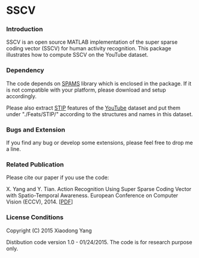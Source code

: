 SSCV
====

### Introduction

SSCV is an open source MATLAB implementation of the super sparse coding vector (SSCV) for human activity recognition. This package illustrates how to compute SSCV on the YouTube dataset. 


### Dependency

The code depends on [SPAMS](http://spams-devel.gforge.inria.fr/downloads.html) library which is enclosed in the package. If it is not compatible with your platform, please download and setup accordingly. 

Please also extract [STIP](http://www.di.ens.fr/~laptev/interestpoints.html) features of the [YouTube](http://crcv.ucf.edu/data/UCF_YouTube_Action.php) dataset and put them under "./Feats/STIP/" according to the structures and names in this dataset.   


### Bugs and Extension

If you find any bug or develop some extensions, please feel free to drop me a line.


### Related Publication

Please cite our paper if you use the code:

X. Yang and Y. Tian. Action Recognition Using Super Sparse Coding Vector with Spatio-Temporal Awareness. European Conference on Computer Vision (ECCV), 2014. [[PDF](http://yangxd.org/publications/papers/SSCV.pdf)]


### License Conditions

Copyright (C) 2015 Xiaodong Yang 

Distibution code version 1.0 - 01/24/2015. The code is for research purpose only. 